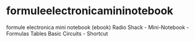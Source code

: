 # formuleelectronicamininotebook
formule electronica mini notebook 
(ebook) Radio Shack - Mini-Notebook - Formulas Tables Basic Circuits  - Shortcut
